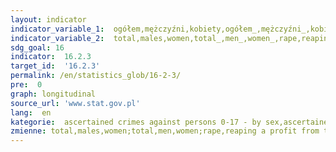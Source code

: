 ```yaml
---
layout: indicator
indicator_variable_1:  ogółem,mężczyźni,kobiety,ogółem_,mężczyźni_,kobiety_,gwałt,czerpanie zysku z cudzego nierządu,seksualne wykorzystanie małoletniego,seksualne wykorzystanie zależności
indicator_variable_2:  total,males,women,total_,men_,women_,rape,reaping a profit from the another person's prostitution,sexual abuse of juvenile,sexual reliance abuse
sdg_goal: 16
indicator:  16.2.3
target_id:  '16.2.3'
permalink: /en/statistics_glob/16-2-3/
pre:  0
graph: longitudinal
source_url: 'www.stat.gov.pl'
lang:  en
kategorie:  ascertained crimes against persons 0-17 - by sex,ascertained crimes against persons aged 0-14 - by sex,ascertained crimes against persons aged 0-17 - by legal qualification
zmienne: total,males,women;total,men,women;rape,reaping a profit from the another person's prostitution,sexual abuse of juvenile,sexual reliance abuse
---
```

